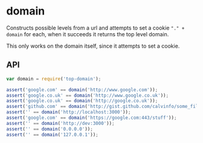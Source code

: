 # domain

Constructs possible levels from a url and attempts to set a cookie `"." + domain` for each, when it succeeds it returns the top level domain.

This only works on the domain itself, since it attempts to set a cookie.

## API

```js
var domain = require('top-domain');

assert('google.com' == domain('http://www.google.com'));
assert('google.co.uk' == domain('http://www.google.co.uk'));
assert('google.co.uk' == domain('http://google.co.uk'));
assert('github.com' == domain('http://gist.github.com/calvinfo/some_file'));
assert('' == domain('http://localhost:3000'));
assert('google.com' == domain('https://google.com:443/stuff'));
assert('' == domain('http://dev:3000'));
assert('' == domain('0.0.0.0'));
assert('' == domain('127.0.0.1'));
```
